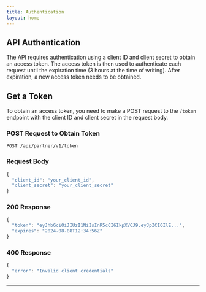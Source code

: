 ```yaml
---
title: Authentication
layout: home
---
```


## API Authentication

The API requires authentication using a client ID and client secret to obtain an access token. The access token is then used to authenticate each request until the expiration time (3 hours at the time of writing). After expiration, a new access token needs to be obtained.

## Get a Token

To obtain an access token, you need to make a POST request to the `/token` endpoint with the client ID and client secret in the request body.

### POST Request to Obtain Token

```plaintext
POST /api/partner/v1/token
```

### Request Body
```javascript
{
  "client_id": "your_client_id",
  "client_secret": "your_client_secret"
}
```

### 200 Response
```javascript
{
  "token": "eyJhbGciOiJIUzI1NiIsInR5cCI6IkpXVCJ9.eyJpZCI6IlE...",
  "expires": "2024-08-08T12:34:56Z"
}
```

### 400 Response
```javascript
{
  "error": "Invalid client credentials"
}
```
----

[^1]: [It can take up to 10 minutes for changes to your site to publish after you push the changes to GitHub](https://docs.github.com/en/pages/setting-up-a-github-pages-site-with-jekyll/creating-a-github-pages-site-with-jekyll#creating-your-site).

[Just the Docs]: https://just-the-docs.github.io/just-the-docs/
